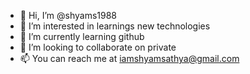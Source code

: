 - 👋 Hi, I’m @shyams1988
- 👀 I’m interested in learnings new technologies
- 🌱 I’m currently learning github
- 💞️ I’m looking to collaborate on private
- 📫 You can reach me at iamshyamsathya@gmail.com

<!---
shyams1988/shyams1988 is a ✨ special ✨ repository because its `README.md` (this file) appears on your GitHub profile.
You can click the Preview link to take a look at your changes.
--->
